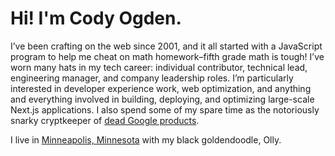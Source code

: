 # Hi! I'm Cody Ogden.

I’ve been crafting on the web since 2001, and it all started with a JavaScript program to help me cheat on math homework–fifth grade math is tough! I’ve worn many hats in my tech career: individual contributor, technical lead, engineering manager, and company leadership roles. I’m particularly interested in developer experience work, web optimization, and anything and everything involved in building, deploying, and optimizing large-scale Next.js applications. I also spend some of my spare time as the notoriously snarky cryptkeeper of [dead Google products](https://killedbygoogle.com).

I live in [Minneapolis, Minnesota](https://en.wikipedia.org/wiki/Minneapolis) with my black goldendoodle, Olly.
